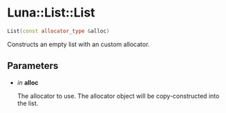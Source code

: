 # Luna::List::List

```c++
List(const allocator_type &alloc)
```

Constructs an empty list with an custom allocator. 



## Parameters
* *in* **alloc**

    The allocator to use. The allocator object will be copy-constructed into the list. 

